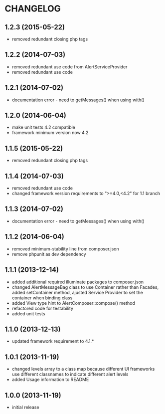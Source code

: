 CHANGELOG
=========

1.2.3 (2015-05-22)
------------------

* removed redundant closing php tags

1.2.2 (2014-07-03)
------------------

* removed redundant use code from AlertServiceProvider
* removed redundant use code

1.2.1 (2014-07-02)
------------------

* documentation error - need to getMessages() when using with()

1.2.0 (2014-06-04)
------------------

* make unit tests 4.2 compatible
* framework minimum version now 4.2

1.1.5 (2015-05-22)
------------------

* removed redundant closing php tags

1.1.4 (2014-07-03)
------------------

* removed redundant use code
* changed framework version requirements to ">=4.0,<4.2" for 1.1 branch

1.1.3 (2014-07-02)
------------------

* documentation error - need to getMessages() when using with()

1.1.2 (2014-06-04)
------------------

* removed minimum-stability line from composer.json
* remove phpunit as dev dependency

1.1.1 (2013-12-14)
------------------

* added additional required illuminate packages to composer.json
* changed AlertMessageBag class to use Container rather than Facades, added setContainer method, ajusted Service
  Provider to set the container when binding class
* added View type hint to AlertComposer::compose() method
* refactored code for testability
* added unit tests

1.1.0 (2013-12-13)
------------------

* updated framework requirement to 4.1.*

1.0.1 (2013-11-19)
------------------

* changed levels array to a class map because different UI frameworks use different classnames to indicate different
  alert levels
* added Usage information to README

1.0.0 (2013-11-19)
------------------

* initial release

